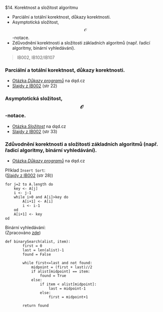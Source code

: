$14. Korektnost a složitost algoritmu

* Parciální a totální korektnost, důkazy korektnosti.
* Asymptotická složitost, $$\mathcal{O}$$-notace.
* Zdůvodnění korektnosti a složitosti základních algoritmů \(např. řadicí algoritmy, binární vyhledávání\).

> IB002, IB102/IB107

### Parciální a totální korektnost, důkazy korektnosti.

* [Otázka _Důkazy programů_](http://statnice.dqd.cz/home:inf:ap5) na dqd.cz
* [Slajdy z IB002](https://is.muni.cz/el/1433/jaro2016/IB002/um/IB002_2016_slajdy.pdf) \(str 22\)

### Asymptotická složitost, $$\mathcal{O}$$-notace.

* [Otázka _Složitost_](http://statnice.dqd.cz/home:inf:in14) na dqd.cz
* [Slajdy z IB002](https://is.muni.cz/el/1433/jaro2016/IB002/um/IB002_2016_slajdy.pdf) \(str 33\)

### Zdůvodnění korektnosti a složitosti základních algoritmů \(např. řadicí algoritmy, binární vyhledávání\).

* [Otázka _Důkazy programů_](http://statnice.dqd.cz/home:inf:ap5) na dqd.cz

Příklad `Insert Sort`:  
\([Slajdy z IB002](https://is.muni.cz/el/1433/jaro2016/IB002/um/IB002_2016_slajdy.pdf) \(str 28\)\)

```
for j=2 to A.length do
    key <- A[j]
    i <- j-1
    while i>0 and A[i]>key do
        A[i+1] <- A[i]
        i <- i-1
    od
    A[i+1] <- key
od
```

Binární vyhledávání:  
\(Zpracováno [zde](http://interactivepython.org/runestone/static/pythonds/SortSearch/TheBinarySearch.html)\)

```
def binarySearch(alist, item):
        first = 0
        last = len(alist)-1
        found = False

        while first<=last and not found:
            midpoint = (first + last)//2
            if alist[midpoint] == item:
                found = True
            else:
                if item < alist[midpoint]:
                    last = midpoint-1
                else:
                    first = midpoint+1

        return found
```



